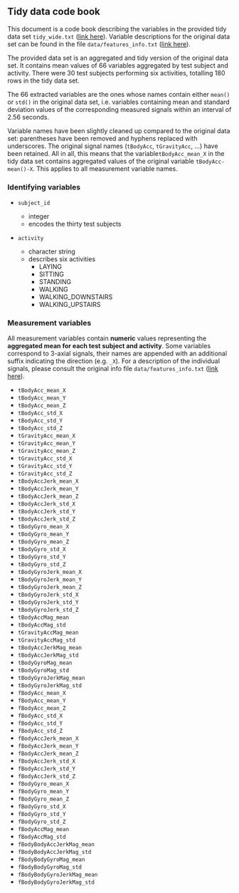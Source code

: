 ## Tidy data code book

This document is a code book describing the variables in the provided tidy data 
set `tidy_wide.txt`
([link here](https://github.com/roeder/schneller/blob/master/tidy_wide.txt)).
Variable descriptions for the original data set can be found in the file 
`data/features_info.txt`
([link here](https://github.com/roeder/schneller/blob/master/data/features_info.txt)).

The provided data set is an aggregated and tidy version of the original data set.
It contains mean values of 66 variables aggregated by test subject and activity.
There were 30 test subjects performing six activities, totalling 180 rows in the
tidy data set. 

The 66 extracted variables are the ones whose names contain either `mean()` 
or `std()` in the original data set, i.e. variables containing mean and standard deviation values of the
corresponding measured signals within an interval of 2.56 seconds. 

Variable names
have been slightly cleaned up compared to the original data set: parentheses have been removed
and hyphens replaced with underscores. The original signal names (`tBodyAcc`, `tGravityAcc`, ...)
have been retained. All in all, this means that the variable`tBodyAcc_mean_X` in the 
tidy data set contains aggregated values of the original variable `tBodyAcc-mean()-X`. 
This applies to all measurement variable names.

### Identifying variables

* `subject_id`
  * integer
  * encodes the thirty test subjects
  
* `activity`
  * character string
  * describes six activities
    * LAYING
    * SITTING
    * STANDING
    * WALKING
    * WALKING_DOWNSTAIRS
    * WALKING_UPSTAIRS
    
### Measurement variables

All measurement variables contain **numeric** values representing the **aggregated mean for each
test subject and activity**. Some variables correspond to 3-axial signals, their
names are appended with an additional suffix indicating the direction (e.g. `_X`).
For a description of the individual signals, please consult the original info file 
`data/features_info.txt`
([link here](https://github.com/roeder/schneller/blob/master/data/features_info.txt)).

* `tBodyAcc_mean_X`
* `tBodyAcc_mean_Y`
* `tBodyAcc_mean_Z`
* `tBodyAcc_std_X`
* `tBodyAcc_std_Y`
* `tBodyAcc_std_Z`
* `tGravityAcc_mean_X`
* `tGravityAcc_mean_Y`
* `tGravityAcc_mean_Z`
* `tGravityAcc_std_X`
* `tGravityAcc_std_Y`
* `tGravityAcc_std_Z`
* `tBodyAccJerk_mean_X`
* `tBodyAccJerk_mean_Y`
* `tBodyAccJerk_mean_Z`
* `tBodyAccJerk_std_X`
* `tBodyAccJerk_std_Y`
* `tBodyAccJerk_std_Z`
* `tBodyGyro_mean_X`
* `tBodyGyro_mean_Y`
* `tBodyGyro_mean_Z`
* `tBodyGyro_std_X`
* `tBodyGyro_std_Y`
* `tBodyGyro_std_Z`
* `tBodyGyroJerk_mean_X`
* `tBodyGyroJerk_mean_Y`
* `tBodyGyroJerk_mean_Z`
* `tBodyGyroJerk_std_X`
* `tBodyGyroJerk_std_Y`
* `tBodyGyroJerk_std_Z`
* `tBodyAccMag_mean`
* `tBodyAccMag_std`
* `tGravityAccMag_mean`
* `tGravityAccMag_std`
* `tBodyAccJerkMag_mean`
* `tBodyAccJerkMag_std`
* `tBodyGyroMag_mean`
* `tBodyGyroMag_std`
* `tBodyGyroJerkMag_mean`
* `tBodyGyroJerkMag_std`
* `fBodyAcc_mean_X`
* `fBodyAcc_mean_Y`
* `fBodyAcc_mean_Z`
* `fBodyAcc_std_X`
* `fBodyAcc_std_Y`
* `fBodyAcc_std_Z`
* `fBodyAccJerk_mean_X`
* `fBodyAccJerk_mean_Y`
* `fBodyAccJerk_mean_Z`
* `fBodyAccJerk_std_X`
* `fBodyAccJerk_std_Y`
* `fBodyAccJerk_std_Z`
* `fBodyGyro_mean_X`
* `fBodyGyro_mean_Y`
* `fBodyGyro_mean_Z`
* `fBodyGyro_std_X`
* `fBodyGyro_std_Y`
* `fBodyGyro_std_Z`
* `fBodyAccMag_mean`
* `fBodyAccMag_std`
* `fBodyBodyAccJerkMag_mean`
* `fBodyBodyAccJerkMag_std`
* `fBodyBodyGyroMag_mean`
* `fBodyBodyGyroMag_std`
* `fBodyBodyGyroJerkMag_mean`
* `fBodyBodyGyroJerkMag_std`

